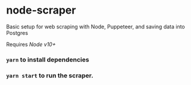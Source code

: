 # node-scraper

Basic setup for web scraping with Node, Puppeteer, and saving data into Postgres

Requires *Node v10+*

### `yarn` to install dependencies
### `yarn start` to run the scraper.
